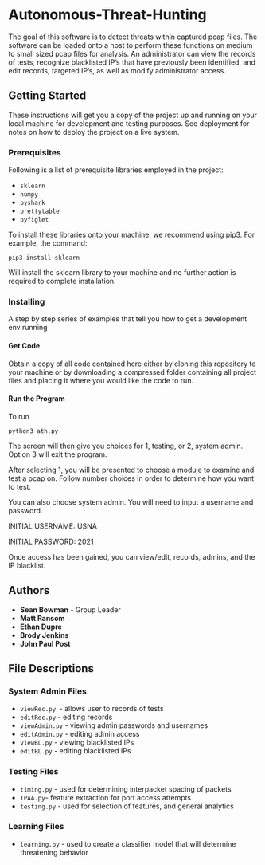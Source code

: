 # Autonomous-Threat-Hunting

The goal of this software is to detect threats within captured pcap files. The software can be loaded onto a host to 
perform these functions on medium to small sized pcap files for analysis. An administrator can view the records of 
tests, recognize blacklisted IP’s that have previously been identified, and edit records, targeted IP’s, as well as 
modify administrator access.

## Getting Started

These instructions will get you a copy of the project up and running on your local machine for development and testing 
purposes. See deployment for notes on how to deploy the project on a live system.

### Prerequisites

Following is a list of prerequisite libraries employed in the project:

* `sklearn`
* `numpy`
* `pyshark`
* `prettytable`
* `pyfiglet`

To install these libraries onto your machine, we recommend using pip3. For example, the command:

```
pip3 install sklearn
```

Will install the sklearn library to your machine and no further action is required to complete installation.

### Installing

A step by step series of examples that tell you how to get a development env running

#### Get Code

Obtain a copy of all code contained here either by cloning this repository to your machine or by downloading a 
compressed folder containing all project files and placing it where you would like the code to run.

#### Run the Program

To run 

```python3 ath.py```

The screen will then give you choices for 1, testing, or 2, system admin. Option 3 will exit the program.

After selecting 1, you will be presented to choose a module to examine and test a pcap on. Follow number choices in 
order to determine how you want to test.

You can also choose system admin. You will need to input a username and password.

INITIAL USERNAME: USNA

INITIAL PASSWORD: 2021

Once access has been gained, you can view/edit, records, admins, and the IP blacklist.

## Authors

* **Sean Bowman** - Group Leader
* **Matt Ransom**
* **Ethan Dupre**
* **Brody Jenkins**
* **John Paul Post**

## File Descriptions

### System Admin Files

* `viewRec.py `- allows user to records of tests
* `editRec.py` - editing records
* `viewAdmin.py` - viewing admin passwords and usernames
* `editAdmin.py` - editing admin access
* `viewBL.py` - viewing blacklisted IPs
* `editBL.py` - editing blacklisted IPs

### Testing Files

* `timing.py` - used for determining interpacket spacing of packets
* `IPAA.py`- feature extraction for port access attempts
* `testing.py` - used for selection of features, and general analytics

### Learning Files

* `learning.py` - used to create a classifier model that will determine threatening behavior
